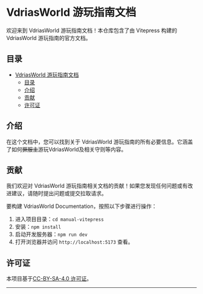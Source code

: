 # VdriasWorld 游玩指南文档

欢迎来到 VdriasWorld 游玩指南文档！本仓库包含了由 Vitepress 构建的 VdriasWorld 游玩指南的官方文档。

## 目录

- [VdriasWorld 游玩指南文档](#vdriasworld-游玩指南文档)
  - [目录](#目录)
  - [介绍](#介绍)
  - [贡献](#贡献)
  - [许可证](#许可证)

## 介绍

在这个文档中，您可以找到关于 VdriasWorld 游玩指南的所有必要信息。它涵盖了如何~~撅服主~~游玩VdriasWorld及相关守则等内容。

## 贡献

我们欢迎对 VdriasWorld 游玩指南相关文档的贡献！如果您发现任何问题或有改进建议，请随时提出问题或提交拉取请求。

要构建 VdriasWorld Documentation，按照以下步骤进行操作：

1. 进入项目目录：`cd manual-vitepress`
2. 安装：`npm install`
3. 启动开发服务器：`npm run dev`
4. 打开浏览器并访问 `http://localhost:5173` 查看。

## 许可证

本项目基于[CC-BY-SA-4.0 许可证](./LICENSE)。

---

